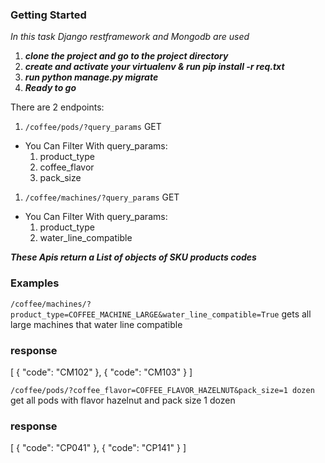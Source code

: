 ### Getting Started
_In this task Django restframework and Mongodb are used_

1. __*clone the project and go to the project directory*__
1. __*create and activate your virtualenv & run pip install -r req.txt*__
1. __*run python manage.py migrate*__
1. __*Ready to go*__

There are 2 endpoints:
1. ```/coffee/pods/?query_params``` GET
  * You Can Filter With query_params:
    1. product_type
    1. coffee_flavor
    1. pack_size
1. ```/coffee/machines/?query_params``` GET
  * You Can Filter With query_params:
    1. product_type
    1. water_line_compatible
    
__*These Apis return a List of objects of SKU products codes*__
### Examples

```/coffee/machines/?product_type=COFFEE_MACHINE_LARGE&water_line_compatible=True```
gets all large machines that water line compatible

### response
[
    {
        "code": "CM102"
    },
    {
        "code": "CM103"
    }
]

```/coffee/pods/?coffee_flavor=COFFEE_FLAVOR_HAZELNUT&pack_size=1 dozen```
get all pods with flavor hazelnut and pack size 1 dozen

### response
[
    {
        "code": "CP041"
    },
    {
        "code": "CP141"
    }
]